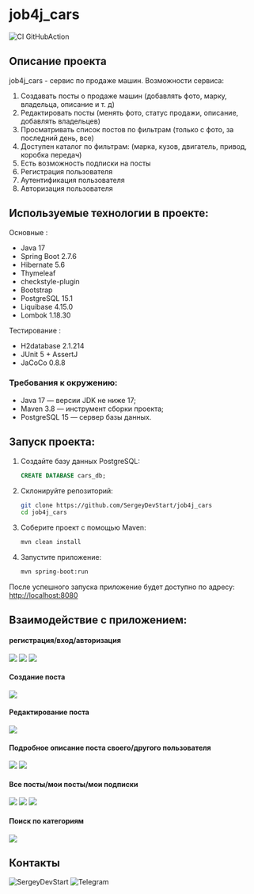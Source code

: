 # job4j_cars

![CI GitHubAction](https://github.com/SergeyDevStart/job4j_cars/blob/master/.github/workflows/maven.yml/badge.svg)

## Описание проекта
job4j_cars - сервис по продаже машин.
Возможности сервиса:
1. Создавать посты о продаже машин
   (добавлять фото, марку, владельца, описание и т. д)
2. Редактировать посты
   (менять фото, статус продажи, описание, добавлять владельцев)
3. Просматривать список постов по фильтрам
   (только с фото, за последний день, все)
4. Доступен каталог по фильтрам:
   (марка, кузов, двигатель, привод, коробка передач)
5. Есть возможность подписки на посты
6. Регистрация пользователя
7. Аутентификация пользователя
8. Авторизация пользователя

## Используемые технологии в проекте:
Основные :
- Java 17
- Spring Boot 2.7.6
- Hibernate 5.6
- Thymeleaf
- checkstyle-plugin
- Bootstrap
- PostgreSQL 15.1
- Liquibase 4.15.0
- Lombok 1.18.30

Тестирование :
- H2database 2.1.214
- JUnit 5 + AssertJ
- JaCoCo 0.8.8

### Требования к окружению:
- Java 17 — версии JDK не ниже 17;
- Maven 3.8 — инструмент сборки проекта;
- PostgreSQL 15 — сервер базы данных.

## Запуск проекта:
1. Создайте базу данных PostgreSQL:
    ```sql
    CREATE DATABASE cars_db;
    ```
2. Склонируйте репозиторий:
    ```bash
    git clone https://github.com/SergeyDevStart/job4j_cars
    cd job4j_cars
    ```

3. Соберите проект с помощью Maven:
    ```bash
    mvn clean install
    ```

4. Запустите приложение:
    ```bash
    mvn spring-boot:run
    ```

После успешного запуска приложение будет доступно по адресу: [http://localhost:8080](http://localhost:8080)

## Взаимодействие с приложением:

#### регистрация/вход/авторизация
![](img/registration.png)
![](img/login.png)
![](img/authorization.png)

#### Создание поста
![](img/create.png)

#### Редактирование поста
![](img/update.png)

#### Подробное описание поста своего/другого пользователя
![](img/myDetail.png)
![](img/otherDetail.png)

#### Все посты/мои посты/мои подписки
![](img/all.png)
![](img/myPosts.png)
![](img/subscriptions.png)

#### Поиск по категориям
![](img/category.png)

## Контакты
![SergeyDevStart](https://github.com/SergeyDevStart)
![Telegram](https://t.me/sergey_vasenev)